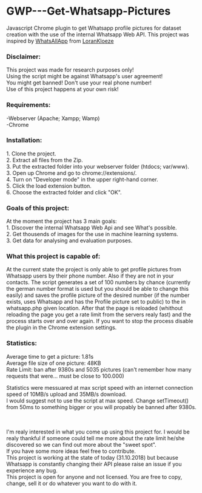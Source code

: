 # GWP---Get-Whatsapp-Pictures
Javascript Chrome plugin to get Whatsapp profile pictures for dataset creation with the use of the internal Whatsapp Web API.
This project was inspired by <a href="https://github.com/LoranKloeze/WhatsAllApp">WhatsAllApp</a> from <a href="https://github.com/LoranKloeze">LoranKloeze</a>


<h3>Disclaimer:</h3>
This project was made for research purposes only!<br>
Using the script might be against Whatsapp's user agreement!<br>
You might get banned! Don't use your real phone number!<br>
Use of this project happens at your own risk!


<h3>Requirements:</h3>
-Webserver (Apache; Xampp; Wamp)<br>
-Chrome


<h3>Installation:</h3>
1. Clone the project.<br>
2. Extract all files from the Zip.<br>
3. Put the extracted folder into your webserver folder (htdocs; var/www).<br>
3. Open up Chrome and go to chrome://extensions/.<br>
4. Turn on "Developer mode" in the upper right-hand corner.<br>
5. Click the load extension button.<br>
6. Choose the extracted folder and click "OK".


<h3>Goals of this project:</h3>
At the moment the project has 3 main goals:<br>
1. Discover the internal Whatsapp Web Api and see What's possible.<br>
2. Get thousends of images for the use in machine learning systems.<br>
3. Get data for analysing and evaluation purposes.


<h3>What this project is capable of:</h3>
At the current state the project is only able to get profile pictures from Whatsapp users by their phone number. Also if they are not in your contacts. The script generates a set of 100 numbers by chance (currently the german number format is used but you should be able to change this easily) and saves the profile picture of the desired number (if the number exists, uses Whatsapp and has the Profile picture set to public) to the in whatsapp.php given location. After that the page is reloaded (whithout reloading the page you get a rate limit from the servers realy fast) and the process starts over and over again. If you want to stop the process disable the plugin in the Chrome extension settings.

<h3>Statistics:</h3>
Average time to get a picture: 1.81s<br>
Average file size of one picture: 48KB<br>
Rate Limit: ban after 9380s and 5035 pictures (can't remember how many requests that were... must be close to 100.000)

Statistics were messuared at max script speed with an internet connection speed of 10MB/s upload and 35MB/s download.<br>
I would suggest not to use the script at max speed. Change setTimeout() from 50ms to something bigger or you will propably be banned after 9380s. 

<br><br>
I'm realy interested in what you come up using this project for. I would be realy thankful if someone could tell me more about the rate limit he/she discovered so we can find out more about the "sweet spot".<br>
If you have some more ideas feel free to contribute.<br>
This project is working at the state of today (31.10.2018) but because Whatsapp is constantly changing their API please raise an issue if you experience any bug.<br>
This project is open for anyone and not licensed. You are free to copy, change, sell it or do whatever you want to do with it.
